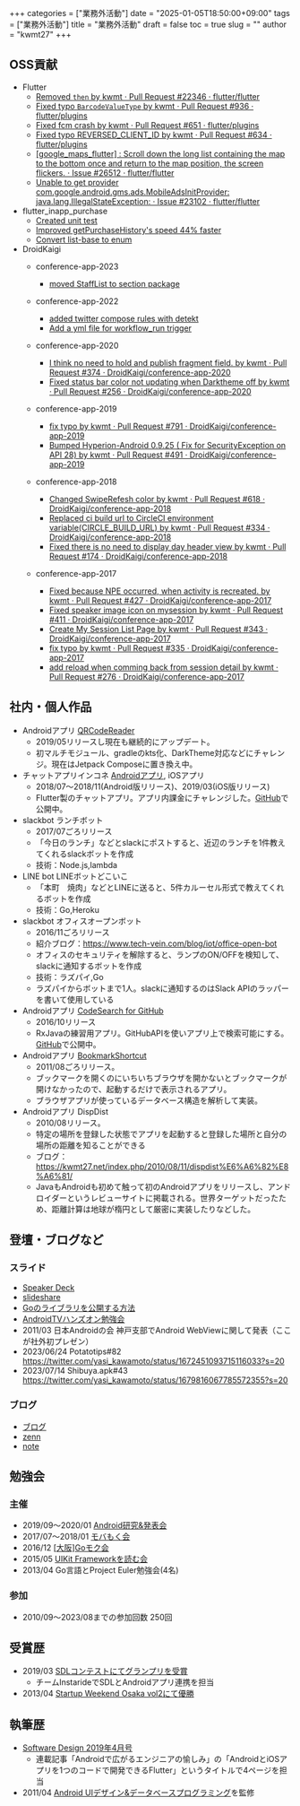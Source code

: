 +++
categories = ["業務外活動"]
date = "2025-01-05T18:50:00+09:00"
tags = ["業務外活動"]
title = "業務外活動"
draft = false
toc = true
slug = ""
author = "kwmt27"
+++


## OSS貢献
- Flutter
  - [Removed `then` by kwmt · Pull Request #22346 · flutter/flutter](https://github.com/flutter/flutter/pull/22346)
  - [Fixed typo `BarcodeValueType` by kwmt · Pull Request #936 · flutter/plugins](https://github.com/flutter/plugins/pull/936)
  - [Fixed fcm crash by kwmt · Pull Request #651 · flutter/plugins](https://github.com/flutter/plugins/pull/651)
  - [Fixed typo REVERSED_CLIENT_ID by kwmt · Pull Request #634 · flutter/plugins](https://github.com/flutter/plugins/pull/634)
  - [[google_maps_flutter] : Scroll down the long list containing the map to the bottom once and return to the map position, the screen flickers. · Issue #26512 · flutter/flutter](https://github.com/flutter/flutter/issues/26512)
  - [Unable to get provider com.google.android.gms.ads.MobileAdsInitProvider: java.lang.IllegalStateException: · Issue #23102 · flutter/flutter](https://github.com/flutter/flutter/issues/23102)
- flutter_inapp_purchase
  - [Created unit test](https://github.com/dooboolab-community/flutter_inapp_purchase/pull/69)
  - [Improved getPurchaseHistory's speed 44% faster](https://github.com/dooboolab-community/flutter_inapp_purchase/pull/68)
  - [Convert list-base to enum](https://github.com/dooboolab-community/flutter_inapp_purchase/pull/67)
- DroidKaigi
  - conference-app-2023
    - [moved StaffList to section package](https://github.com/DroidKaigi/conference-app-2023/pull/730)
  - conference-app-2022
    - [added twitter compose rules with detekt](https://github.com/DroidKaigi/conference-app-2022/pull/464)
    - [Add a yml file for workflow_run trigger](https://github.com/DroidKaigi/conference-app-2022/pull/534)
  - conference-app-2020
    - [I think no need to hold and publish fragment field. by kwmt · Pull Request #374 · DroidKaigi/conference-app-2020](https://github.com/DroidKaigi/conference-app-2020/pull/374)
    - [Fixed status bar color not updating when Darktheme off by kwmt · Pull Request #256 · DroidKaigi/conference-app-2020](https://github.com/DroidKaigi/conference-app-2020/pull/256)
  - conference-app-2019
  
    - [fix typo by kwmt · Pull Request #791 · DroidKaigi/conference-app-2019](https://github.com/DroidKaigi/conference-app-2019/pull/791)
    - [Bumped Hyperion-Android 0.9.25 ( Fix for SecurityException on API 28) by kwmt · Pull Request #491 · DroidKaigi/conference-app-2019](https://github.com/DroidKaigi/conference-app-2019/pull/491)
  - conference-app-2018  
    - [Changed SwipeRefesh color by kwmt · Pull Request #618 · DroidKaigi/conference-app-2018](https://github.com/DroidKaigi/conference-app-2018/pull/618)
    - [Replaced ci build url to CircleCI environment variable(CIRCLE_BUILD_URL) by kwmt · Pull Request #334 · DroidKaigi/conference-app-2018](https://github.com/DroidKaigi/conference-app-2018/pull/334)
    - [Fixed there is no need to display day header view by kwmt · Pull Request #174 · DroidKaigi/conference-app-2018](https://github.com/DroidKaigi/conference-app-2018/pull/174)
    
  - conference-app-2017
    - [Fixed because NPE occurred, when activity is recreated. by kwmt · Pull Request #427 · DroidKaigi/conference-app-2017](https://github.com/DroidKaigi/conference-app-2017/pull/427)
    - [Fixed speaker image icon on mysession by kwmt · Pull Request #411 · DroidKaigi/conference-app-2017](https://github.com/DroidKaigi/conference-app-2017/pull/411)
    - [Create My Session List Page by kwmt · Pull Request #343 · DroidKaigi/conference-app-2017](https://github.com/DroidKaigi/conference-app-2017/pull/343)
    - [fix typo by kwmt · Pull Request #335 · DroidKaigi/conference-app-2017](https://github.com/DroidKaigi/conference-app-2017/pull/335)
    - [add reload when comming back from session detail by kwmt · Pull Request #276 · DroidKaigi/conference-app-2017](https://github.com/DroidKaigi/conference-app-2017/pull/276)

## 社内・個人作品
- Androidアプリ [QRCodeReader](https://play.google.com/store/apps/details?id=net.kwmt27.qrcode_reader)
  - 2019/05リリースし現在も継続的にアップデート。
  - 初マルチモジュール、gradleのkts化、DarkTheme対応などにチャレンジ。現在はJetpack Composeに置き換え中。
- チャットアプリインコネ [Androidアプリ](https://play.google.com/store/apps/details?id=com.instantonnection.app), iOSアプリ
  - 2018/07〜2018/11(Android版リリース)、2019/03(iOS版リリース)
  - Flutter製のチャットアプリ。アプリ内課金にチャレンジした。[GitHub](https://github.com/kwmt/flutter-inconne)で公開中。
- slackbot ランチボット
  - 2017/07ごろリリース
  - 「今日のランチ」などとslackにポストすると、近辺のランチを1件教えてくれるslackボットを作成
  - 技術：Node.js,lambda
- LINE bot LINEボットどこいこ
  - 「本町　焼肉」などとLINEに送ると、5件カルーセル形式で教えてくれるボットを作成
  - 技術：Go,Heroku
- slackbot オフィスオープンボット
  - 2016/11ごろリリース
  - 紹介ブログ：https://www.tech-vein.com/blog/iot/office-open-bot
  - オフィスのセキュリティを解除すると、ランプのON/OFFを検知して、slackに通知するボットを作成
  - 技術：ラズパイ,Go
  - ラズパイからボットまで1人。slackに通知するのはSlack APIのラッパーを書いて使用している
- Androidアプリ [CodeSearch for GitHub](https://play.google.com/store/apps/details?id=net.kwmt27.codesearch)
  - 2016/10リリース
  - RxJavaの練習用アプリ。GitHubAPIを使いアプリ上で検索可能にする。[GitHub](https://github.com/kwmt/GitHubSearch)で公開中。
- Androidアプリ [BookmarkShortcut](https://play.google.com/store/apps/details?id=net.androg.bookmarkshortcut)
  - 2011/08ごろリリース。
  - ブックマークを開くのにいちいちブラウザを開かないとブックマークが開けなかったので、起動するだけで表示されるアプリ。
  - ブラウザアプリが使っているデータベース構造を解析して実装。
- Androidアプリ DispDist
  - 2010/08リリース。
  - 特定の場所を登録した状態でアプリを起動すると登録した場所と自分の場所の距離を知ることができる
  - ブログ：https://kwmt27.net/index.php/2010/08/11/dispdist%E6%A6%82%E8%A6%81/
  - JavaもAndroidも初めて触って初のAndroidアプリをリリースし、アンドロイダーというレビューサイトに掲載される。世界ターゲットだったため、距離計算は地球が楕円として厳密に実装したりなどした。

## 登壇・ブログなど
### スライド
- [Speaker Deck](https://speakerdeck.com/yasi)
- [slideshare](https://www.slideshare.net/yasi_life/presentations)
- [Goのライブラリを公開する方法](https://go-talks.appspot.com/github.com/kwmt/go-talks/2017/souda-kyoto-go.slide#1)
- [AndroidTVハンズオン勉強会](https://docs.google.com/forms/d/e/1FAIpQLSeYOONFpk4Vk5Gyi1A4-lf0AlpqQYpdelJzO1j8ggGkUBDbKQ/viewform?c=0&w=1)
- 2011/03 日本Androidの会 神戸支部でAndroid WebViewに関して発表（ここが社外初プレゼン）
- 2023/06/24 Potatotips#82 https://twitter.com/yasi_kawamoto/status/1672451093715116033?s=20
- 2023/07/14 Shibuya.apk#43 https://twitter.com/yasi_kawamoto/status/1679816067785572355?s=20

### ブログ
- [ブログ](https://kwmt27.net/)
- [zenn](https://zenn.dev/yasi)
- [note](https://note.com/kyasi)


## 勉強会
### 主催
- 2019/09〜2020/01 [Android研究&発表会](https://arap.connpass.com/)
- 2017/07〜2018/01 [モバもく会](https://mobamoku.connpass.com/) 
- 2016/12 [[大阪]Goモク会](https://connpass.com/event/13696/)
- 2015/05 [UIKit Frameworkを読む会](https://connpass.com/event/14386/)
- 2013/04 Go言語とProject Euler勉強会(4名)
### 参加
- 2010/09〜2023/08までの参加回数 250回

## 受賞歴
- 2019/03 [SDLコンテストにてグランプリを受賞](https://car.watch.impress.co.jp/docs/news/1173850.html)
  - チームInstarideでSDLとAndroidアプリ連携を担当
- 2013/04 [Startup Weekend Osaka vol2にて優勝](https://kwmt27.net/index.php/2013/04/30/startup-weekend-osaka/)


## 執筆歴
- [Software Design 2019年4月号](https://gihyo.jp/magazine/SD/archive/2019/201904)
  - 連載記事「Androidで広がるエンジニアの愉しみ」の「AndroidとiOSアプリを1つのコードで開発できるFlutter」というタイトルで4ページを担当
- 2011/04 [Android UIデザイン&データベースプログラミング](https://www.amazon.co.jp/Android-UI%E3%83%87%E3%82%B6%E3%82%A4%E3%83%B3-%E3%83%87%E3%83%BC%E3%82%BF%E3%83%99%E3%83%BC%E3%82%B9%E3%83%97%E3%83%AD%E3%82%B0%E3%83%A9%E3%83%9F%E3%83%B3%E3%82%B0-%E9%96%93%E9%A1%95%E6%AC%A1/dp/488337761X)を監修


